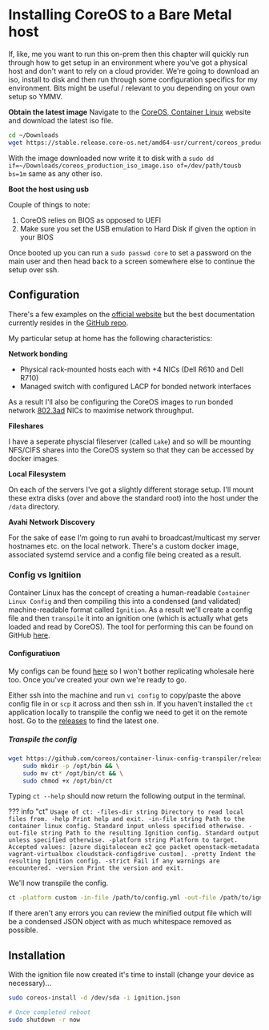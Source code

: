 # Installing CoreOS to a Bare Metal host
If, like, me you want to run this on-prem then this chapter will quickly run through how to get setup in an environment where you've got a physical host and don't want to rely on a cloud provider. We're going to download an iso, install to disk and then run through some configuration specifics for my environment. Bits might be useful / relevant to you depending on your own setup so YMMV.

**Obtain the latest image**
Navigate to the [CoreOS, Container Linux](https://coreos.com/os/docs/latest/booting-with-iso.html) website and download the latest iso file.

```bash
cd ~/Downloads
wget https://stable.release.core-os.net/amd64-usr/current/coreos_production_iso_image.iso
```

With the image downloaded now write it to disk with a `sudo dd if=~/Downloads/coreos_production_iso_image.iso of=/dev/path/tousb bs=1m` same as any other iso.

**Boot the host using usb**

Couple of things to note:

1. CoreOS relies on BIOS as opposed to UEFI
2. Make sure you set the USB emulation to Hard Disk if given the option in your BIOS

Once booted up you can run a `sudo passwd core` to set a password on the main user and then head back to a screen somewhere else to continue the setup over ssh.

## Configuration
There's a few examples on the [official website](https://coreos.com/os/docs/latest/clc-examples.html) but the best documentation currently resides in the [GitHub repo](https://github.com/coreos/container-linux-config-transpiler/blob/master/doc/configuration.md).

My particular setup at home has the following characteristics:

**Network bonding**

* Physical rack-mounted hosts each with +4 NICs (Dell R610 and Dell R710)
* Managed switch with configured LACP for bonded network interfaces

As a result I'll also be configuring the CoreOS images to run bonded network [802.3ad](https://en.wikipedia.org/wiki/Link_aggregation) NICs to maximise network throughput.

**Fileshares**

I have a seperate physcial fileserver (called `Lake`) and so will be mounting NFS/CIFS shares into the CoreOS system so that they can be accessed by docker images.

**Local Filesystem**

On each of the servers I've got a slightly different storage setup. I'll mount these extra disks (over and above the standard root) into the host under the `/data` directory.

**Avahi Network Discovery**

For the sake of ease I'm going to run avahi to broadcast/multicast my server hostnames etc. on the local network. There's a custom docker image, associated systemd service and a config file being created as a result.

### Config vs Ignitiion
Container Linux has the concept of creating a human-readable `Container Linux Config` and then compiling this into a condensed (and validated) machine-readable format called `Ignition`. As a result we'll create a config file and then `transpile` it into an ignition one (which is actually what gets loaded and read by CoreOS). The tool for performing this can be found on GitHub [here](https://github.com/coreos/container-linux-config-transpiler).

#### Configuratiuon
My configs can be found [here](https://github.com/darth-veitcher/CoreOS/tree/master/configs) so I won't bother replicating wholesale here too. Once you've created your own we're ready to go.

Either ssh into the machine and run `vi config` to copy/paste the above config file in or `scp` it across and then ssh in. If you haven't installed the `ct` application locally to transpile the config we need to get it on the remote host. Go to the [releases](https://github.com/coreos/container-linux-config-transpiler/releases) to find the latest one.

##### Transpile the config
```bash
wget https://github.com/coreos/container-linux-config-transpiler/releases/download/v0.9.0/ct-v0.9.0-x86_64-unknown-linux-gnu && \
    sudo mkdir -p /opt/bin && \
    sudo mv ct* /opt/bin/ct && \
    sudo chmod +x /opt/bin/ct
```

Typing `ct --help` should now return the following output in the terminal.

??? info "ct"
    ```
    Usage of ct:
    -files-dir string
            Directory to read local files from.
    -help
            Print help and exit.
    -in-file string
            Path to the container linux config. Standard input unless specified otherwise.
    -out-file string
            Path to the resulting Ignition config. Standard output unless specified otherwise.
    -platform string
            Platform to target. Accepted values: [azure digitalocean ec2 gce packet openstack-metadata vagrant-virtualbox cloudstack-configdrive custom].
    -pretty
            Indent the resulting Ignition config.
    -strict
            Fail if any warnings are encountered.
    -version
            Print the version and exit.
    ```

We'll now transpile the config.

```bash
ct -platform custom -in-file /path/to/config.yml -out-file /path/to/ignition.json
```

If there aren't any errors you can review the minified output file which will be a condensed JSON object with as much whitespace removed as possible.

## Installation
With the ignition file now created it's time to install (change your device as necessary)...

```bash
sudo coreos-install -d /dev/sda -i ignition.json

# Once completed reboot
sudo shutdown -r now
```
